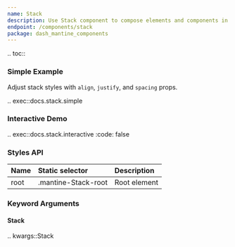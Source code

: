 ```yaml
---
name: Stack
description: Use Stack component to compose elements and components in a vertical flex container
endpoint: /components/stack
package: dash_mantine_components
---
```


.. toc::

### Simple Example

Adjust stack styles with `align`, `justify`, and `spacing` props.

.. exec::docs.stack.simple

### Interactive Demo

.. exec::docs.stack.interactive
    :code: false

### Styles API

| Name        | Static selector     | Description                                      |
|:------------|:--------------------|:-------------------------------------------------|
| root        | .mantine-Stack-root | Root element                                     |

### Keyword Arguments

#### Stack

.. kwargs::Stack
